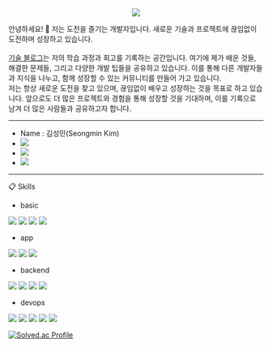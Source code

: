 <div align="center">
  <img src="https://capsule-render.vercel.app/api?type=waving&color=auto&height=300&section=header&text=Seongm1n%20Github&fontSize=90&animation=fadeIn&fontAlignY=38&desc=Pleased%20to%20meet%20you&descAlignY=51&descAlign=62"/>
</div>

안녕하세요! 👋 저는 도전을 즐기는 개발자입니다. 새로운 기술과 프로젝트에 끊임없이 도전하며 성장하고 있습니다.<br><br>
[기술 블로그](https://velog.io/@seongm1n/posts)는 저의 학습 과정과 회고를 기록하는 공간입니다. 여기에 제가 배운 것들, 해결한 문제들, 그리고 다양한 개발 팁들을 공유하고 있습니다. 이를 통해 다른 개발자들과 지식을 나누고, 함께 성장할 수 있는 커뮤니티를 만들어 가고 있습니다.<br>
저는 항상 새로운 도전을 찾고 있으며, 끊임없이 배우고 성장하는 것을 목표로 하고 있습니다. 앞으로도 더 많은 프로젝트와 경험을 통해 성장할 것을 기대하며, 이를 기록으로 남겨 더 많은 사람들과 공유하고자 합니다.



------------------
- Name : 김성민(Seongmin Kim)
- <a href="mailto:0411tjdals34@gmail.com"><img src="https://img.shields.io/badge/Email-EA4335?style=flat-square&logo=gmail&logoColor=white&link=mailto:0411tjdals34@gmail.com"/></a>
- <a href="https://velog.io/@seongm1n/posts"><img src="https://img.shields.io/badge/blog-000000?style=flat-square&logo=bloglovin&logoColor=white&link=https://seongm1n.github.io"/></a>
- <a href="https://www.instagram.com/seongmin.io/"><img src="https://img.shields.io/badge/instagram-E4405F?style=flat-square&logo=instagram&logoColor=white&link=https://www.instagram.com/seongmin.io/"/></a>
------------------

:clipboard: Skills

- basic

<img src="https://img.shields.io/badge/HTML-E34F26?style=for-the-badge&logo=HTML5&logoColor=white"> <img src="https://img.shields.io/badge/CSS-1572B6?style=for-the-badge&logo=CSS3&logoColor=white"> <img src="https://img.shields.io/badge/JavaScript-F7DF1E?style=for-the-badge&logo=JavaScript&logoColor=white"> <img src="https://img.shields.io/badge/Python-3776AB?style=for-the-badge&logo=python&logoColor=white">

- app

<img src="https://img.shields.io/badge/Dart-0175C2?style=for-the-badge&logo=Dart&logoColor=white"> <img src="https://img.shields.io/badge/Flutter-02569B?style=for-the-badge&logo=Flutter&logoColor=white"> <img src="https://img.shields.io/badge/Swift-F05138?style=for-the-badge&logo=Swift&logoColor=white">

- backend

<img src="https://img.shields.io/badge/Spring-6DB33F?style=for-the-badge&logo=Spring&logoColor=white"> <img src="https://img.shields.io/badge/SpringBoot-6DB33F?style=for-the-badge&logo=SpringBoot&logoColor=white"> <img src="https://img.shields.io/badge/SpringSecurity-6DB33F?style=for-the-badge&logo=SpringSecurity&logoColor=white"> <img src="https://img.shields.io/badge/MySQL-4479A1?style=for-the-badge&logo=MySQL&logoColor=white">

- devops

<img src="https://img.shields.io/badge/Docker-2496ED?style=for-the-badge&logo=Docker&logoColor=white"> <img src="https://img.shields.io/badge/Kubernetes-326CE5?style=for-the-badge&logo=kubernetes&logoColor=white"> <img src="https://img.shields.io/badge/AWS-FF9900?style=for-the-badge&logo=amazonwebservices&logoColor=white"> <img src="https://img.shields.io/badge/Jenkins-D24939?style=for-the-badge&logo=jenkins&logoColor=white"> <img src="https://img.shields.io/badge/Nginx-009639?style=for-the-badge&logo=nginx&logoColor=white">

[![Solved.ac Profile](http://mazassumnida.wtf/api/v2/generate_badge?boj=sungmin9513)](https://solved.ac/sungmin9513/)

